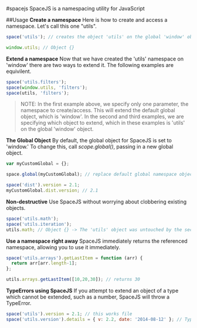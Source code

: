 #spacejs
SpaceJS is a namespacing utility for JavaScript

##Usage
**Create a namespace**
Here is how to create and access a namespace.  Let's call this one "utils".
```js
space('utils'); // creates the object 'utils' on the global 'window' objecct

window.utils; // Object {}
```

**Extend a namespace**
Now that we have created the 'utils' namespace on 'window' there are two ways to extend it.  The following examples are equivilent.
```js
space('utils.filters');
space(window.utils, 'filters');
space(utils, 'filters');
```
> NOTE: In the first example above, we specify only one parameter, the namespace to create/access. This will extend the default global object, which is 'window'.  In the second and third examples, we are specifying which object to extend, which in these examples is 'utils' on the global 'window' object.

**The Global Object**
By default, the global object for SpaceJS is set to 'window.'  To change this, call *scope.global()*, passing in a new global object.
```js
var myCustomGlobal = {};

space.global(myCustomGlobal); // replace default global namespace object

space('dist').version = 2.1;
myCustomGlobal.dist.version; // 2.1
```

**Non-destructive**
Use SpaceJS without worrying about clobbering existing objects.
```js
space('utils.math');
space('utils.iteration');
utils.math; // Object {} -> The 'utils' object was untouched by the second call, leaving utils.math intact
```

**Use a namespace right away**
SpaceJS immediately returns the referenced namespace, allowing you to use it immediately.
```js
space('utils.arrays').getLastItem = function (arr) {
  return arr[arr.length-1];
};

utils.arrays.getLastItem([10,20,30]); // returns 30
```

**TypeErrors using SpaceJS**
If you attempt to extend an object of a type which cannot be extended, such as a number, SpaceJS will throw a TypeError.
```js
space('utils').version = 2.1; // this works file
space('utils.version').details = { v: 2.2, date: '2014-08-12' }; // TypeError: Cannot extend `version` of `utils.version`: `version` is a number
```




